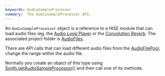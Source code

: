 ```yaml
---
keywords: AudioSampleProcessor
summary:  The AudioSampleProcessor API.
---
```



An `AudioSampleProcessor` object is a reference to a HISE module that can load audio files (eg. the [Audio Loop Player](/hise-modules/sound-generators/list/audiolooper) or the [Convolution Reverb](/hise-modules/effects/list/convolution). The associated project folder is [AudioFiles](/working-with-hise/project-management/projects-folders/audio-files).

There are API calls that can load different audio files from the [AudioFilePool](/ui-components/floating-tiles/hise/audiofilepool), change the range within the audio file.  

Normally you create an object of this type using [Synth.getAudioSampleProcessor()](/scripting/scripting-api/synth#getaudiosampleprocessor) and then call one of its methods.